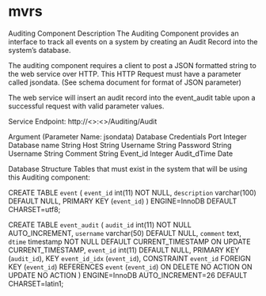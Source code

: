 mvrs
===========

Auditing Component Description
The Auditing Component provides an interface to track all events on a system by creating an Audit Record into the system’s database.

The auditing component requires a client to post a JSON formatted string to the web service over HTTP.
This HTTP Request must have a parameter called jsondata. (See schema document for format of JSON parameter)

The web service will insert an audit record into the event_audit table upon a successful request with valid parameter values.

Service Endpoint: 	http://<<host-name>>:<<port>>/Auditing/Audit	

Argument (Parameter Name: jsondata)
Database Credentials 
	Port                       Integer
	Database name   String
	Host		String
	Username	String
	Password	String
Username           String
Comment 	String
Event_id 	Integer
Audit_dTime 	Date


Database Structure
Tables that must exist in the system that will be using this Auditing component:

CREATE TABLE `event` (
  `event_id` int(11) NOT NULL,
  `description` varchar(100) DEFAULT NULL,
  PRIMARY KEY (`event_id`)
) ENGINE=InnoDB DEFAULT CHARSET=utf8;

CREATE TABLE `event_audit` (
  `audit_id` int(11) NOT NULL AUTO_INCREMENT,
  `username` varchar(50) DEFAULT NULL,
  `comment` text,
  `dtime` timestamp NOT NULL DEFAULT CURRENT_TIMESTAMP ON UPDATE CURRENT_TIMESTAMP,
  `event_id` int(11) DEFAULT NULL,
  PRIMARY KEY (`audit_id`),
  KEY `event_id_idx` (`event_id`),
  CONSTRAINT `event_id` FOREIGN KEY (`event_id`) REFERENCES `event` (`event_id`) ON DELETE NO ACTION ON UPDATE NO ACTION
) ENGINE=InnoDB AUTO_INCREMENT=26 DEFAULT CHARSET=latin1;


